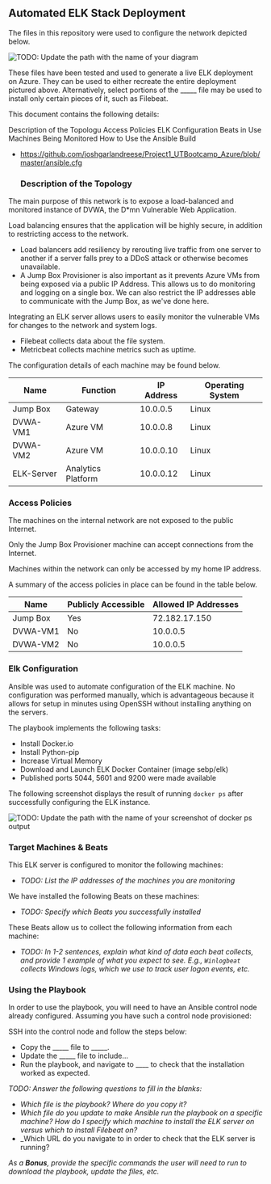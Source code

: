 ## Automated ELK Stack Deployment

The files in this repository were used to configure the network depicted below.

![TODO: Update the path with the name of your diagram](https://github.com/joshgarlandreese/Project1_UTBootcamp_Azure/blob/master/AzureProject.png)

These files have been tested and used to generate a live ELK deployment on Azure. They can be used to either recreate the entire deployment pictured above. Alternatively, select portions of the _____ file may be used to install only certain pieces of it, such as Filebeat.

This document contains the following details:

Description of the Topologu
Access Policies
ELK Configuration
Beats in Use
Machines Being Monitored
How to Use the Ansible Build


- https://github.com/joshgarlandreese/Project1_UTBootcamp_Azure/blob/master/ansible.cfg
  
  ### Description of the Topology

The main purpose of this network is to expose a load-balanced and monitored instance of DVWA, the D*mn Vulnerable Web Application.

Load balancing ensures that the application will be highly secure, in addition to restricting access to the network.
- Load balancers add resiliency by rerouting live traffic from one server to another if a server falls prey to a DDoS attack or otherwise becomes unavailable.
- A Jump Box Provisioner is also important as it prevents Azure VMs from being exposed via a public IP Address.  This allows us to do monitoring and logging on a single box.  We can also restrict the IP addresses able to communicate with the Jump Box, as we've done here.

Integrating an ELK server allows users to easily monitor the vulnerable VMs for changes to the network and system logs.
- Filebeat collects data about the file system.
- Metricbeat collects machine metrics such as uptime.

The configuration details of each machine may be found below.

| Name      | Function           | IP Address | Operating System |
|-----------|--------------------|------------|------------------|
| Jump Box  | Gateway            | 10.0.0.5   | Linux            |
| DVWA-VM1  | Azure VM           | 10.0.0.8   | Linux            |
| DVWA-VM2  | Azure VM           | 10.0.0.10  | Linux            |
| ELK-Server| Analytics Platform | 10.0.0.12  | Linux            |

### Access Policies

The machines on the internal network are not exposed to the public Internet. 

Only the Jump Box Provisioner machine can accept connections from the Internet. 

Machines within the network can only be accessed by my home IP address.

A summary of the access policies in place can be found in the table below.

| Name     | Publicly Accessible | Allowed IP Addresses |
|----------|---------------------|----------------------|
| Jump Box | Yes                 | 72.182.17.150        |
| DVWA-VM1 | No                  | 10.0.0.5             |
| DVWA-VM2 | No                  | 10.0.0.5             |

### Elk Configuration

Ansible was used to automate configuration of the ELK machine. No configuration was performed manually, which is advantageous because it allows for setup in minutes using OpenSSH without installing anything on the servers.


The playbook implements the following tasks:
- Install Docker.io
- Install Python-pip
- Increase Virtual Memory
- Download and Launch ELK Docker Container (image sebp/elk)
- Published ports 5044, 5601 and 9200 were made available 

The following screenshot displays the result of running `docker ps` after successfully configuring the ELK instance.

![TODO: Update the path with the name of your screenshot of docker ps output](Images/docker_ps_output.png)

### Target Machines & Beats
This ELK server is configured to monitor the following machines:
- _TODO: List the IP addresses of the machines you are monitoring_

We have installed the following Beats on these machines:
- _TODO: Specify which Beats you successfully installed_

These Beats allow us to collect the following information from each machine:
- _TODO: In 1-2 sentences, explain what kind of data each beat collects, and provide 1 example of what you expect to see. E.g., `Winlogbeat` collects Windows logs, which we use to track user logon events, etc._

### Using the Playbook
In order to use the playbook, you will need to have an Ansible control node already configured. Assuming you have such a control node provisioned: 

SSH into the control node and follow the steps below:
- Copy the _____ file to _____.
- Update the _____ file to include...
- Run the playbook, and navigate to ____ to check that the installation worked as expected.

_TODO: Answer the following questions to fill in the blanks:_
- _Which file is the playbook? Where do you copy it?_
- _Which file do you update to make Ansible run the playbook on a specific machine? How do I specify which machine to install the ELK server on versus which to install Filebeat on?_
- _Which URL do you navigate to in order to check that the ELK server is running?

_As a **Bonus**, provide the specific commands the user will need to run to download the playbook, update the files, etc._
